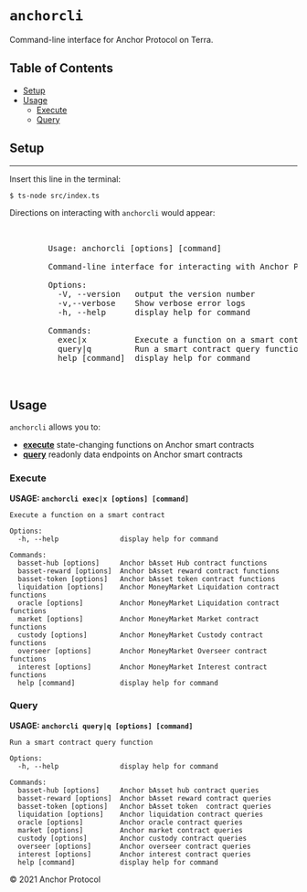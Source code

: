 # `anchorcli` <!-- omit in toc -->

Command-line interface for Anchor Protocol on Terra.

## Table of Contents <!-- omit in toc -->
- [Setup](#setup)
- [Usage](#usage)
  - [Execute](#execute)
  - [Query](#query)
## Setup

****
Insert this line in the terminal:

```bash
$ ts-node src/index.ts
```

Directions on interacting with `anchorcli` would appear:

<pre>
        <div align="left">
        Usage: anchorcli [options] [command]

        Command-line interface for interacting with Anchor Protocol on Terra

        Options:
          -V, --version   output the version number
          -v,--verbose    Show verbose error logs
          -h, --help      display help for command

        Commands:
          exec|x          Execute a function on a smart contract
          query|q         Run a smart contract query function
          help [command]  display help for command
        </div>
</pre>


## Usage

`anchorcli` allows you to:

- [**execute**](#execute) state-changing functions on Anchor smart contracts
- [**query**](#query) readonly data endpoints on Anchor smart contracts

### Execute

**USAGE: `anchorcli exec|x [options] [command]`**

```
Execute a function on a smart contract

Options:
  -h, --help               display help for command

Commands:
  basset-hub [options]     Anchor bAsset Hub contract functions
  basset-reward [options]  Anchor bAsset reward contract functions
  basset-token [options]   Anchor bAsset token contract functions
  liquidation [options]    Anchor MoneyMarket Liquidation contract functions
  oracle [options]         Anchor MoneyMarket Liquidation contract functions
  market [options]         Anchor MoneyMarket Market contract functions
  custody [options]        Anchor MoneyMarket Custody contract functions
  overseer [options]       Anchor MoneyMarket Overseer contract functions
  interest [options]       Anchor MoneyMarket Interest contract functions
  help [command]           display help for command

```

### Query

**USAGE: `anchorcli query|q [options] [command]`**

```
Run a smart contract query function

Options:
  -h, --help               display help for command

Commands:
  basset-hub [options]     Anchor bAsset hub contract queries
  basset-reward [options]  Anchor bAsset reward contract queries
  basset-token [options]   Anchor bAsset token  contract queries
  liquidation [options]    Anchor liquidation contract queries
  oracle [options]         Anchor oracle contract queries
  market [options]         Anchor market contract queries
  custody [options]        Anchor custody contract queries
  overseer [options]       Anchor overseer contract queries
  interest [options]       Anchor interest contract queries
  help [command]           display help for command

```


© 2021 Anchor Protocol